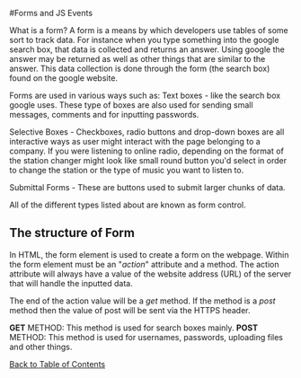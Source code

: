 #Forms and JS Events

What is a form? A form is a means by which developers use tables of some sort to track data. For instance when you type something into the google search box, that data is collected and returns an answer. Using google the answer may be returned as well as other things that are similar to the answer. This data collection is done through the form (the search box) found on the google website. 

Forms are used in various ways such as:
  Text boxes - like the search box google uses. These type of boxes are also used for sending small messages, comments and for inputting passwords.

  Selective Boxes - Checkboxes, radio buttons and drop-down boxes are all interactive ways as user might interact with the page belonging to a company. If you were listening to online radio, depending on the format of the station changer might look like small round button you'd select in order to change the station or the type of music you want to listen to.

  Submittal Forms - These are buttons used to submit larger chunks of data.

All of the different types listed about are known as form control.

## The structure of Form

In HTML, the form element is used to create a form on the webpage. 
Within the form element must be an "*action*" attribute and a method. The action attribute will always have a value of the website address (URL) of the server that will handle the inputted data.  

The end of the action value will be a *get* method. If the method is a *post* method then the value of post will be sent via the HTTPS header.

**GET** METHOD: This method is used for search boxes mainly.
**POST** METHOD: This method is used for usernames, passwords, uploading files and other things. 


[Back to Table of Contents](/README.md)
